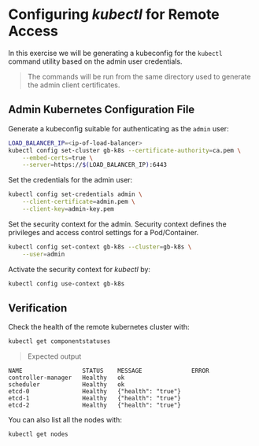 # Configuring _kubectl_ for Remote Access

In this exercise we will be generating a kubeconfig for the ```kubectl``` command utility based on the admin user credentials.
> The commands will be run from the same directory used to generate the admin client certificates.

## Admin Kubernetes Configuration File
Generate a kubeconfig suitable for authenticating as the ```admin``` user:
``` bash
LOAD_BALANCER_IP=<ip-of-load-balancer>
kubectl config set-cluster gb-k8s --certificate-authority=ca.pem \
    --embed-certs=true \
    --server=https://$(LOAD_BALANCER_IP):6443
```

Set the credentials for the admin user:
``` bash
kubectl config set-credentials admin \
    --client-certificate=admin.pem \
    --client-key=admin-key.pem
```

Set the security context for the admin. Security context defines the privileges and access control settings for a Pod/Container.
``` bash
kubectl config set-context gb-k8s --cluster=gb-k8s \
    --user=admin
```

Activate the security context for _kubectl_ by:
``` bash
kubectl config use-context gb-k8s
```

## Verification
Check the health of the remote kubernetes cluster with:
``` bash
kubectl get componentstatuses
```
> Expected output
```
NAME                 STATUS    MESSAGE              ERROR
controller-manager   Healthy   ok
scheduler            Healthy   ok
etcd-0               Healthy   {"health": "true"}
etcd-1               Healthy   {"health": "true"}
etcd-2               Healthy   {"health": "true"}
```

You can also list all the nodes with:
```
kubectl get nodes
```
